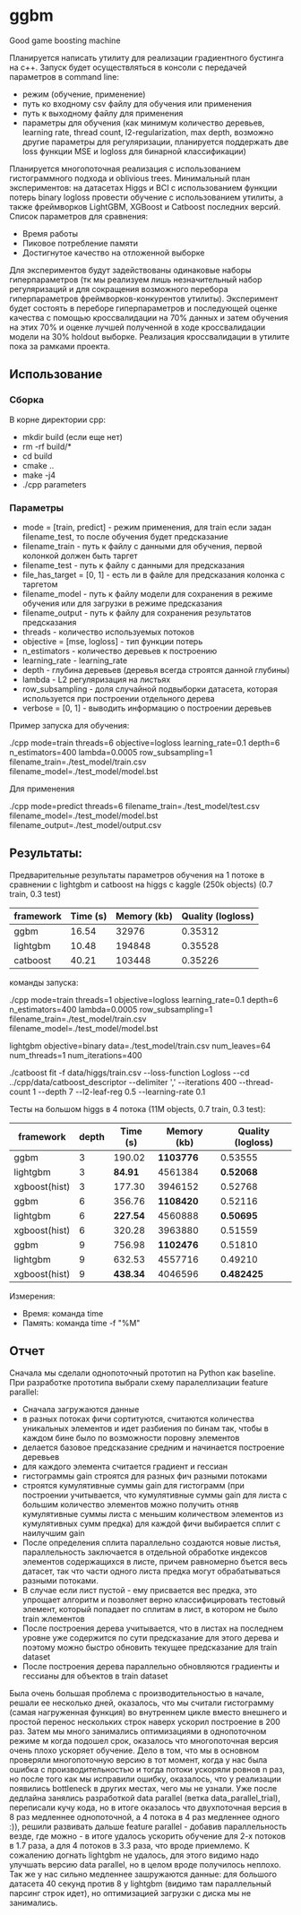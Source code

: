 # ggbm
Good game boosting machine

Планируется написать утилиту для реализации градиентного бустинга на c++. Запуск будет осуществляться в консоли с передачей параметров в command line:
* режим (обучение, применение)
* путь ко входному csv файлу для обучения или применения
* путь к выходному файлу для применения
* параметры для обучения (как минимум количество деревьев, learning rate, thread count, l2-regularization, max depth, возможно другие параметры для регуляризации, планируется поддержать две loss функции MSE и logloss для бинарной классификации)


Планируется многопоточная реализация с использованием гистограммного подхода и oblivious trees.
Минимальный план экспериментов: на датасетах Higgs и BCI с использованием функции потерь binary logloss провести обучение с использованием утилиты, а также фреймворков LightGBM, XGBoost и Catboost последних версий. Список параметров для сравнения:
* Время работы
* Пиковое потребление памяти
* Достигнутое качество на отложенной выборке

Для экспериментов будут задействованы одинаковые наборы гиперпараметров (тк мы реализуем лишь незначительный набор регуляризаций и для сокращения возможного перебора гиперпараметров фреймворков-конкурентов утилиты).
Эксперимент будет состоять в переборе гиперпараметров и последующей оценке качества с помощью кроссвалидации на 70% данных и затем обучения на этих 70% и оценке лучшей полученной в ходе кроссвалидации модели на 30% holdout выборке. Реализация кроссвалидации в утилите пока за рамками проекта.


## Использование

### Сборка
В корне директории cpp:
* mkdir build (если еще нет)
* rm -rf build/*
* cd build
* cmake ..
* make -j4
* ./cpp parameters

### Параметры
* mode = [train, predict] - режим применения, для train если задан filename_test, то после обучения будет предсказание
* filename_train - путь к файлу с данными для обучения, первой колонкой должен быть таргет
* filename_test - путь к файлу с данными для предсказания
* file_has_target = [0, 1] - есть ли в файле для предсказания колонка с таргетом
* filename_model - путь к файлу модели для сохранения в режиме обучения или для загрузки в режиме предсказания
* filename_output - путь к файлу для сохранения результатов предсказания
* threads - количество используемых потоков
* objective = [mse, logloss] - тип функции потерь
* n_estimators - количество деревьев к построению
* learning_rate - learning_rate
* depth - глубина деревьев (деревья всегда строятся данной глубины)
* lambda - L2 регуляризация на листьях
* row_subsampling - доля случайной подвыборки датасета, которая используется при построении отдельного дерева
* verbose = [0, 1] - выводить информацию о построении деревьев

Пример запуска для обучения:

./cpp mode=train threads=6 objective=logloss learning_rate=0.1 depth=6 n_estimators=400 lambda=0.0005 row_subsampling=1 filename_train=./test_model/train.csv filename_model=./test_model/model.bst

Для применения

./cpp mode=predict threads=6 filename_train=./test_model/test.csv filename_model=./test_model/model.bst filename_output=./test_model/output.csv


## Результаты:

Предварительные результаты параметров обучения на 1 потоке в сравнении с lightgbm и catboost на higgs с kaggle (250k objects) (0.7 train, 0.3 test)

| framework | Time (s) | Memory (kb) | Quality (logloss) |
| --------- | -------- | ----------- | ----------------- |
| ggbm      | 16.54    | 32976       | 0.35312           |
| lightgbm  | 10.48    | 194848      | 0.35528           |
| catboost  | 40.21    | 103448      | 0.35226           |

команды запуска:

./cpp  mode=train  threads=1 objective=logloss learning_rate=0.1 depth=6 n_estimators=400 lambda=0.0005 row_subsampling=1 filename_train=./test_model/train.csv filename_model=./test_model/model.bst

lightgbm objective=binary data=./test_model/train.csv num_leaves=64 num_threads=1 num_iterations=400

./catboost fit -f data/higgs/train.csv --loss-function Logloss --cd ../cpp/data/catboost_descriptor  --delimiter ',' --iterations 400 --thread-count 1 --depth 7 --l2-leaf-reg 0.5 --learning-rate 0.1

Тесты на большом higgs в 4 потока (11М objects, 0.7 train, 0.3 test):

| framework      | depth | Time (s)    | Memory (kb) | Quality (logloss) |
| -------------- | ----- | ----------- | ----------- | ----------------- |
| ggbm           |   3   | 190.02      | **1103776** | 0.53555           |
| lightgbm       |   3   | **84.91**   | 4561384     | **0.52068**       |
| xgboost(hist)  |   3   | 177.30      | 3946152     | 0.52768           |
| ggbm           |   6   | 356.76      | **1108420** | 0.52116           |
| lightgbm       |   6   | **227.54**  | 4560888     | **0.50695**       |
| xgboost(hist)  |   6   | 320.28      | 3963880     | 0.51559           |
| ggbm           |   9   | 756.98      | **1102476** | 0.51810           |
| lightgbm       |   9   | 632.53      | 4557716     | 0.49210           |
| xgboost(hist)  |   9   | **438.34**  | 4046596     | **0.482425**      |


Измерения:
* Время: команда time
* Память: команда time -f "%M"

## Отчет

Сначала мы сделали однопоточный прототип на Python как baseline. При разработке прототипа выбрали схему паралеллизации feature parallel: 
* Сначала загружаются данные
* в разных потоках фичи сортитуются, считаются количества уникальных элементов и идет разбиения по бинам так, чтобы в каждом бине было по возможности поровну элементов
* делается базовое предсказание средним и начинается построение деревьев
* для каждого элемента считается градиент и гессиан
* гистограммы gain строятся для разных фич разными потоками
* строятся кумулятивные суммы gain для гистограмм (при построении учитывается, что кумулятивные суммы gain для листа с большим количество элементов можно получить отняв кумулятивные суммы листа с меньшим количеством элементов из кумулятивных сумм предка) для каждой фичи выбирается сплит с наилучшим gain
* После определения сплита параллельно создаются новые листья, параллельность заключается в отдельной обработке индексов элементов содержащихся в листе, причем равномерно бъется весь датасет, так что части одного листа предка могут обрабатываться разными потоками.
* В случае если лист пустой - ему присвается вес предка, это упрощает алгоритм и позволяет верно классифицировать тестовый элемент, который попадает по сплитам в лист, в котором не было train жлементов
* После построения дерева учитывается, что в листах на последнем уровне уже содержится по сути предсказание для этого дерева и поэтому можно быстро обновить текущее предсказание для train dataset
* После построения дерева параллельно обновляются градиенты и гессианы для объектов в train dataset 

Была очень большая проблема с производительностью в начале, решали ее несколько дней, оказалось, что мы считали гистограмму (самая нагруженная функция) во внутреннем цикле вместо внешнего и простой перенос нескольких строк наверх ускорил построение в 200 раз. Затем мы много занимались оптимизациями в однопоточном режиме м когда подошел срок, оказалось что многопоточная версия очень плохо ускоряет обучение. Дело в том, что мы в основном проверяли многопоточную версию в тот момент, когда у нас была ошибка с производительностью и тогда потоки ускоряли ровнов n раз, но после того как мы исправили ошибку, оказалось, что у реализации появились bottleneck в других местах, чего мы не узнали. Уже после дедлайна занялись разработкой data parallel (ветка data_parallel_trial), переписали кучу кода, но в итоге оказалось что двухпоточная версия в 8 раз медленнее однопоточной, а 4 потока в 4 раз медленнее одного :)), решили развивать дальше feature parallel - добавив параллельность везде, где можно - в итоге удалось ускорить обучение для 2-х потоков в 1.7 раза, а для 4 потоков в 3.3 раза, что вроде приемлемо. К сожалению догнать lightgbm не удалось, для этого видимо надо улучшать версию data parallel, но в целом вроде получилось неплохо. Так же у нас сильно медленнее зашружаются данные: для большого датасета 40 секунд против 8 у lightgbm (видимо там параллельный парсинг строк идет), но оптимизацией загрузки с диска мы не занимались.

